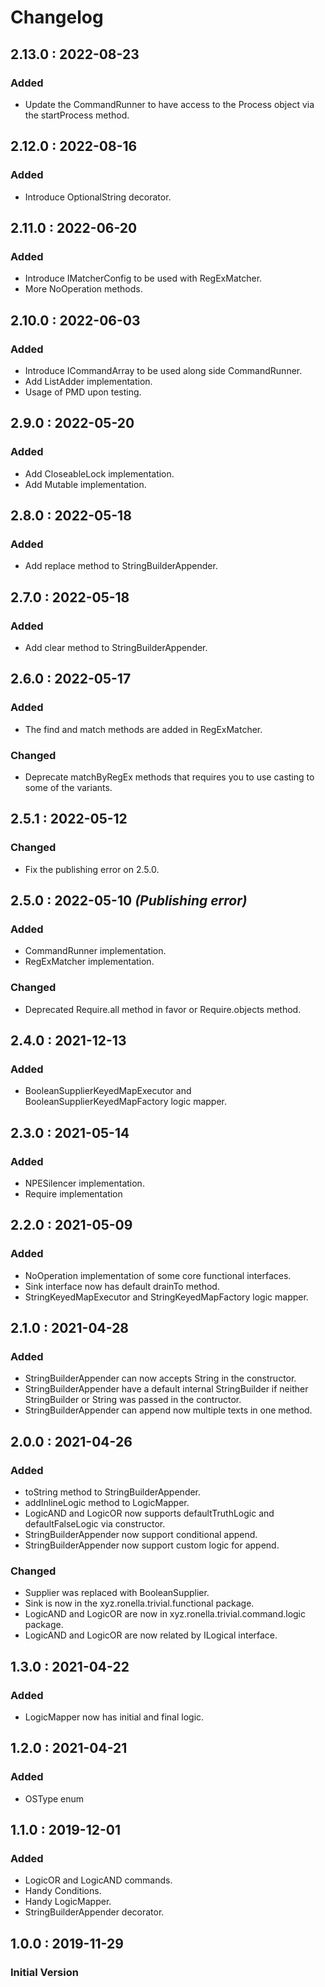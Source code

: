 # Changelog

## 2.13.0 : 2022-08-23

### Added

* Update the CommandRunner to have access to the Process object via the startProcess method.

## 2.12.0 : 2022-08-16

### Added

* Introduce OptionalString decorator.

## 2.11.0 : 2022-06-20

### Added

* Introduce IMatcherConfig to be used with RegExMatcher.
* More NoOperation methods.

## 2.10.0 : 2022-06-03

### Added

* Introduce ICommandArray to be used along side CommandRunner.
* Add ListAdder implementation.
* Usage of PMD upon testing.

## 2.9.0 : 2022-05-20

### Added

* Add CloseableLock implementation.
* Add Mutable implementation.

## 2.8.0 : 2022-05-18

### Added

* Add replace method to StringBuilderAppender. 

## 2.7.0 : 2022-05-18

### Added

* Add clear method to StringBuilderAppender. 

## 2.6.0 : 2022-05-17

### Added

* The find and match methods are added in RegExMatcher. 

### Changed

* Deprecate matchByRegEx methods that requires you to use casting to some of the variants.

## 2.5.1 : 2022-05-12

### Changed

* Fix the publishing error on 2.5.0.

## 2.5.0 : 2022-05-10 *(Publishing error)*

### Added

* CommandRunner implementation.
* RegExMatcher implementation.

### Changed

* Deprecated Require.all method in favor or Require.objects method.

## 2.4.0 : 2021-12-13

### Added

* BooleanSupplierKeyedMapExecutor and BooleanSupplierKeyedMapFactory logic mapper.

## 2.3.0 : 2021-05-14

### Added

* NPESilencer implementation.
* Require implementation

## 2.2.0 : 2021-05-09

### Added

* NoOperation implementation of some core functional interfaces.
* Sink interface now has default drainTo method.
* StringKeyedMapExecutor and StringKeyedMapFactory logic mapper.

## 2.1.0 : 2021-04-28

### Added

* StringBuilderAppender can now accepts String in the constructor.
* StringBuilderAppender have a default internal StringBuilder if neither StringBuilder or String was passed in the contructor.
* StringBuilderAppender can append now multiple texts in one method.

## 2.0.0 : 2021-04-26

### Added

* toString method to StringBuilderAppender.
* addInlineLogic method to LogicMapper.
* LogicAND and LogicOR now supports defaultTruthLogic and defaultFalseLogic via constructor.
* StringBuilderAppender now support conditional append.
* StringBuilderAppender now support custom logic for append.

### Changed

* Supplier<Boolean> was replaced with BooleanSupplier.
* Sink is now in the xyz.ronella.trivial.functional package.
* LogicAND and LogicOR are now in xyz.ronella.trivial.command.logic package.
* LogicAND and LogicOR are now related by ILogical interface.

## 1.3.0 : 2021-04-22

### Added

* LogicMapper now has initial and final logic.

## 1.2.0 : 2021-04-21

### Added

* OSType enum

## 1.1.0 : 2019-12-01

### Added

* LogicOR and LogicAND commands.
* Handy Conditions.
* Handy LogicMapper.
* StringBuilderAppender decorator.

## 1.0.0 : 2019-11-29

### Initial Version

